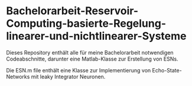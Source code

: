 # Bachelorarbeit-Reservoir-Computing-basierte-Regelung-linearer-und-nichtlinearer-Systeme
Dieses Repository enthält alle für meine Bachelorarbeit notwendigen Codeabschnitte, darunter eine Matlab-Klasse zur Erstellung von ESNs.


Die ESN.m file enthält eine Klasse zur Implementierung von Echo-State-Networks mit leaky Integrator Neuronen.
